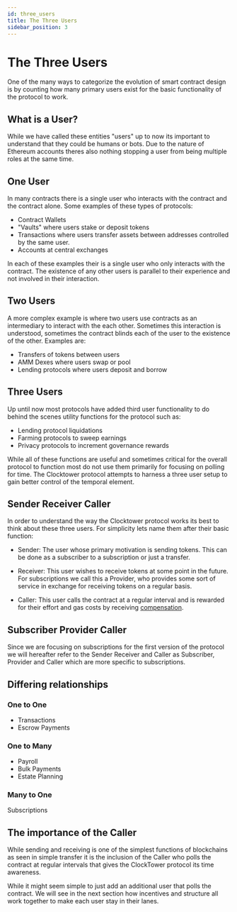 ```yaml
---
id: three_users
title: The Three Users
sidebar_position: 3
---
```


# The Three Users

One of the many ways to categorize the evolution of smart contract design is by counting how many primary users exist for the basic functionality of the protocol to work. 

## What is a User?

While we have called these entities "users" up to now its important to understand that they could be humans or bots. Due to the nature of Ethereum accounts theres also nothing stopping a user from being multiple roles at the same time. 

## One User

In many contracts there is a single user who interacts with the contract and the contract alone. Some examples of these types of protocols:

- Contract Wallets
- "Vaults" where users stake or deposit tokens
- Transactions where users transfer assets between addresses controlled by the same user. 
- Accounts at central exchanges

In each of these examples their is a single user who only interacts with the contract. The existence of any other users is parallel to their experience and not involved in their interaction. 

## Two Users

A more complex example is where two users use contracts as an intermediary to interact with the each other. Sometimes this interaction is understood, sometimes the contract blinds each of the user to the existence of the other. Examples are:

- Transfers of tokens between users
- AMM Dexes where users swap or pool
- Lending protocols where users deposit and borrow

## Three Users

Up until now most protocols have added third user functionality to do behind the scenes utility functions for the protocol such as:

- Lending protocol liquidations
- Farming protocols to sweep earnings 
- Privacy protocols to increment governance rewards

While all of these functions are useful and sometimes critical for the overall protocol to function most do not use them primarily for focusing on polling for time. The Clocktower protocol attempts to harness a three user setup to gain better control of the temporal element. 

## Sender Receiver Caller

In order to understand the way the Clocktower protocol works its best to think about these three users. For simplicity lets name them after their basic function:

- Sender: The user whose primary motivation is sending tokens. This can be done as a subscriber to a subscription or just a transfer. 

- Receiver: This user wishes to receive tokens at some point in the future. For subscriptions we call this a Provider, who provides some sort of service in exchange for receiving tokens on a regular basis. 

- Caller: This user calls the contract at a regular interval and is rewarded for their effort and gas costs by receiving [compensation](incentives). 

## Subscriber Provider Caller

Since we are focusing on subscriptions for the first version of the protocol we will hereafter refer to the Sender Receiver and Caller as Subscriber, Provider and Caller which are more specific to subscriptions. 

## Differing relationships

### One to One

- Transactions
- Escrow Payments

### One to Many

- Payroll
- Bulk Payments
- Estate Planning

### Many to One

Subscriptions

## The importance of the Caller

While sending and receiving is one of the simplest functions of blockchains as seen in simple transfer it is the inclusion of the Caller who polls the contract at regular intervals that gives the ClockTower protocol its time awareness. 

While it might seem simple to just add an additional user that polls the contract. We will see in the next section how incentives and structure all work together to make each user stay in their lanes. 
